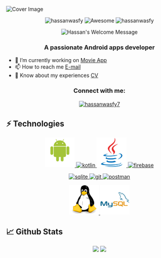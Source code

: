![Cover Image](https://4.bp.blogspot.com/-6vGvy4vCcvE/Xdcwnaf7XzI/AAAAAAAANZM/Io2mm8SXjmUVCo60byOn-XpLUpn54nizACLcBGAsYHQ/s1600/image1.gif)


<p align="center"> <img src="https://komarev.com/ghpvc/?username=hassanwasfy&label=Profile%20views&color=ac0000&style=plastic" alt="hassanwasfy" />
	<img src="https://cdn.rawgit.com/sindresorhus/awesome/d7305f38d29fed78fa85652e3a63e154dd8e8829/media/badge.svg" alt="Awesome"/>
	 <img src="https://img.shields.io/github/followers/hassanwasfy?label=Followers&color=00aec3&style=plastic" alt="hassanwasfy" /> 
</p>


<p align="center">
		<img alt="Hassan's Welcome Message"
			 src="https://readme-typing-svg.herokuapp.com?size=30&background=45E5FF00&center=true&vCenter=true&lines=%F0%9F%91%8B%F0%9F%8F%BC+Hi+there!+I'm+Hassan+.+.+.+.">
</p>

<h3 align="center">A passionate Android apps developer</h3>

- 🔭 I’m currently working on [Movie App](https://www.github.com/hassanwasfy/Movie)
- 📫 How to reach me [E-mail](hassanwasfy7@gmail.com)
- 📄 Know about my experiences [CV](https://drive.google.com/file/d/1mUKKvgtjZng_wBMZB6z_JhMtZvUOGLFi/view?usp=sharing)

<h3 align="center">Connect with me:</h3>
<p align="center">
<a href="https://linkedin.com/in/hassanwasfy7" target="blank"><img align="center" src="https://raw.githubusercontent.com/rahuldkjain/github-profile-readme-generator/master/src/images/icons/Social/linked-in-alt.svg" alt="hassanwasfy7" height="80" width="80" /></a>
</p>

## ⚡ Technologies
<p align="center"> <a href="https://developer.android.com" target="_blank" rel="noreferrer"> <img src="https://raw.githubusercontent.com/devicons/devicon/master/icons/android/android-original-wordmark.svg" alt="android" width="80" height="80"/> </a> 
<a href="https://kotlinlang.org" target="_blank" rel="noreferrer"> <img src="https://www.vectorlogo.zone/logos/kotlinlang/kotlinlang-icon.svg" alt="kotlin" width="80" height="80"/> </a> <a href="https://www.java.com" target="_blank" rel="noreferrer"> <img src="https://raw.githubusercontent.com/devicons/devicon/master/icons/java/java-original.svg" alt="java" width="80" height="80"/> </a> <a href="https://firebase.google.com/" target="_blank" rel="noreferrer"> <img src="https://www.vectorlogo.zone/logos/firebase/firebase-icon.svg" alt="firebase" width="80" height="80"/> </a> 
  
<p align="center"> <a href="https://www.sqlite.org/" target="_blank" rel="noreferrer"> <img src="https://www.vectorlogo.zone/logos/sqlite/sqlite-icon.svg" alt="sqlite" width="80" height="80"/> </a> <a href="https://git-scm.com/" target="_blank" rel="noreferrer"> <img src="https://www.vectorlogo.zone/logos/git-scm/git-scm-icon.svg" alt="git" width="80" height="80"/> </a>   <a href="https://postman.com" target="_blank" rel="noreferrer"> <img src="https://www.vectorlogo.zone/logos/getpostman/getpostman-icon.svg" alt="postman" width="80" height="80"/> </a> 
   
<p align="center"> <a href="https://www.linux.org/" target="_blank" rel="noreferrer"> <img src="https://raw.githubusercontent.com/devicons/devicon/master/icons/linux/linux-original.svg" alt="linux" width="80" height="80"/> </a> 
  <a href="https://www.mysql.com/" target="_blank" rel="noreferrer"> <img src="https://raw.githubusercontent.com/devicons/devicon/master/icons/mysql/mysql-original-wordmark.svg" alt="mysql" width="80" height="80"/> </a> 
  
  
  


## 📈 Github Stats

<p align = "center">
	<img src = "https://github-readme-stats.vercel.app/api?username=hassanwasfy&theme=react&hide_border=false"width=400>
  <img src = "https://github-readme-streak-stats.herokuapp.com?user=hassanwasfy&theme=react&hide_border=false&include_all_commits=false&count_private=true" width=400>
</p>



